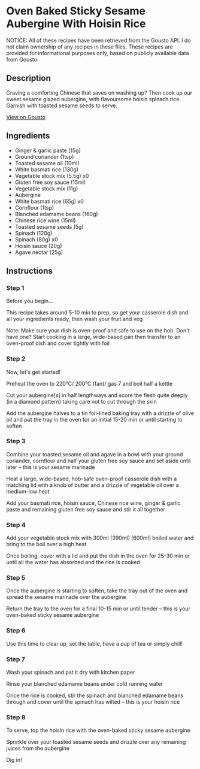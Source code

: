 # Oven Baked Sticky Sesame Aubergine With Hoisin Rice

NOTICE: All of these recipes have been retrieved from the Gousto API. I do not claim ownership of any recipes in these files. These recipes are provided for informational purposes only, based on publicly available data from Gousto.

## Description

Craving a comforting Chinese that saves on washing up? Then cook up our sweet sesame glazed aubergine, with flavoursome hoisin spinach rice. Garnish with toasted sesame seeds to serve.

[View on Gousto](https://www.gousto.co.uk/recipes/cookbook/oven-baked-sticky-sesame-aubergine-with-hoisin-rice)

## Ingredients

- Ginger & garlic paste (15g)
- Ground coriander (1tsp)
- Toasted sesame oil (10ml)
- White basmati rice (130g)
- Vegetable stock mix (5.5g) x0
- Gluten free soy sauce (15ml)
- Vegetable stock mix (11g)
- Aubergine
- White basmati rice (65g) x0
- Cornflour (1tsp)
- Blanched edamame beans (160g)
- Chinese rice wine (15ml)
- Toasted sesame seeds (5g)
- Spinach (120g)
- Spinach (80g) x0
- Hoisin sauce (20g)
- Agave nectar (25g)

## Instructions


### Step 1

Before you begin...

This recipe takes around 5-10 min<span class="text-danger"> </span>to prep, so get your casserole dish and all your ingredients ready, then wash your fruit and veg

Note: Make sure your dish is oven-proof and safe to use on the hob. Don't have one? Start cooking in a large, wide-based pan then transfer to an oven-proof dish and cover tightly with foil


### Step 2

Now, let's get started!

Preheat the oven to 220°C/ 200°C (fan)/ gas 7 and boil half a kettle

Cut your aubergine[s] in half lengthways and score the flesh quite deeply (in a diamond pattern) taking care not to cut through the skin

Add the aubergine halves to a tin foil-lined baking tray with a drizzle of olive oil and put the tray in the oven for an initial 15-20 min or until starting to soften


### Step 3

Combine your toasted sesame oil and agave in a bowl with your ground coriander, cornflour and half your gluten free soy sauce and set aside until later – this is your sesame marinade

Heat a large, wide-based, hob-safe oven-proof casserole dish with a matching lid with a knob of butter and a drizzle of vegetable oil over a medium-low heat

Add your basmati rice, hoisin sauce, Chinese rice wine, ginger & garlic paste and remaining gluten free soy sauce and stir it all together


### Step 4

Add your vegetable stock mix with 300ml <span class="text-purple">[390ml] </span><span class="text-danger">[600ml]</span> boiled water and bring to the boil over a high heat

Once boiling, cover with a lid and put the dish in the oven for 25-30 min or until all the water has absorbed and the rice is cooked


### Step 5

Once the aubergine is starting to soften, take the tray out of the oven and spread the sesame marinade over the aubergine

Return the tray to the oven for a final 10-15 min or until tender – this is your oven-baked sticky sesame aubergine


### Step 6

Use this time to clear up, set the table, have a cup of tea or simply chill!


### Step 7

Wash your spinach and pat it dry with kitchen paper

Rinse your blanched edamame beans under cold running water

Once the rice is cooked, stir the spinach and blanched edamame beans through and cover until the spinach has wilted – this is your hoisin rice

### Step 8

To serve, top the hoisin rice with the oven-baked sticky sesame aubergine

Sprinkle over your toasted sesame seeds and drizzle over any remaining juices from the aubergine

Dig in!

